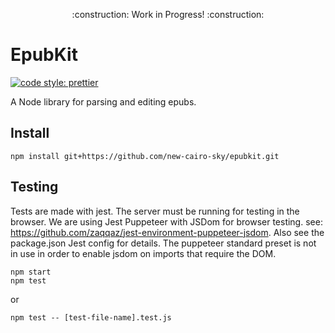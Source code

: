 <p align="center">
    :construction: Work in Progress! :construction:
</p>

# EpubKit

[![code style: prettier](https://img.shields.io/badge/code_style-prettier-ff69b4.svg?style=flat-square)](https://github.com/prettier/prettier)

A Node library for parsing and editing epubs.

## Install

```
npm install git+https://github.com/new-cairo-sky/epubkit.git
```

## Testing

Tests are made with jest. The server must be running for testing in the browser.
We are using Jest Puppeteer with JSDom for browser testing. see: https://github.com/zaqqaz/jest-environment-puppeteer-jsdom. Also see the package.json Jest config for details. The puppeteer standard preset is not in use in order to enable jsdom on imports that require the DOM.

```
npm start
npm test
```

or

```
npm test -- [test-file-name].test.js
```
